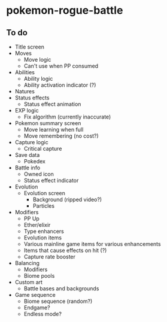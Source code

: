 # pokemon-rogue-battle

## To do

- Title screen
- Moves
  - Move logic
  - Can't use when PP consumed
- Abilities
  - Ability logic
  - Ability activation indicator (?)
- Natures
- Status effects
  - Status effect animation
- EXP logic
  - Fix algorithm (currently inaccurate)
- Pokemon summary screen
  - Move learning when full
  - Move remembering (no cost?)
- Capture logic
  - Critical capture
- Save data
  - Pokedex
- Battle info
  - Owned icon
  - Status effect indicator
- Evolution
  - Evolution screen
    - Background (ripped video?)
    - Particles
- Modifiers
  - PP Up
  - Ether/elixir
  - Type enhancers
  - Evolution items
  - Various mainline game items for various enhancements
  - Items that cause effects on hit (?)
  - Capture rate booster
- Balancing
  - Modifiers
  - Biome pools
- Custom art
  - Battle bases and backgrounds
- Game sequence
  - Biome sequence (random?)
  - Endgame?
  - Endless mode?
